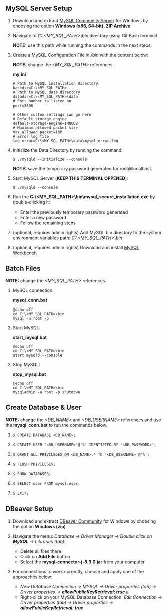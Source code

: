## MySQL Server Setup

1. Download and extract [MySQL Community Server](https://dev.mysql.com/downloads/mysql/) for Windows by choosing the option **Windows (x86, 64-bit), ZIP Archive**

2. Navigate to _C:\\<MY_SQL_PATH>\bin_ directory using Git Bash terminal

   **NOTE:** use this path while running the commands in the next steps.

3. Create a MySQL Configuration File in _/bin_ with the content below:

   **NOTE:** change the _<MY_SQL_PATH>_ references.

   **my.ini**

   ```
   # Path to MySQL installation directory
   basedir=C:\<MY_SQL_PATH>
   # Path to MySQL data directory
   datadir=C:\<MY_SQL_PATH>\data
   # Port number to listen on
   port=3306

   # Other custom settings can go here
   # Default storage engine
   default-storage-engine=INNODB
   # Maximum allowed packet size
   max_allowed_packet=16M
   # Error log file
   log-error=C:\<MY_SQL_PATH>\data\mysql_error.log
   ```

4. Initialize the Data Directory by running the command:

   `$ ./mysqld --initialize --console`

   **NOTE:** save the temporary password generated for root@localhost.

5. Start MySQL Server (**KEEP THIS TERMINAL OPPENED**):

   `$ ./mysqld --console`

6. Run the **C:\\<MY_SQL_PATH>\bin\mysql_secure_installation.exe** by double-clicking it:

   - Enter the previously temporary password generated
   - Enter a new password
   - Follow the remaining steps

7. (optional, requires admin rights) Add MySQL bin directory to the system environment variables path: _C:\\<MY_SQL_PATH>\bin_

8. (optional, requires admin rights) Download and install [MySQL Workbench](https://dev.mysql.com/downloads/workbench/)

## Batch Files

**NOTE:** change the _<MY_SQL_PATH>_ references.

1. MySQL connection:

   **mysql_conn.bat**

   ```
   @echo off
   cd C:\<MY_SQL_PATH>\bin
   mysql -u root -p
   ```

2. Start MySQL:

   **start_mysql.bat**

   ```
   @echo off
   cd C:\<MY_SQL_PATH>\bin
   start mysqld --console
   ```

3. Stop MySQL:

   **stop_mysql.bat**

   ```
   @echo off
   cd C:\<MY_SQL_PATH>\bin
   mysqladmin -u root -p shutdown
   ```

## Create Database & User

**NOTE:** change the _<DB_NAME>_ and _<DB_USERNAME>_ references and use the **mysql_conn.bat** to run the commands below.

1. `$ CREATE DATABASE <DB_NAME>;`

2. `$ CREATE USER '<DB_USERNAME>'@'%' IDENTIFIED BY '<DB_PASSWORD>';`

3. `$ GRANT ALL PRIVILEGES ON <DB_NAME>.* TO '<DB_USERNAME>'@'%';`

4. `$ FLUSH PRIVILEGES;`

5. `$ SHOW DATABASES;`

6. `$ SELECT user FROM mysql.user;`

7. `$ EXIT;`

## DBeaver Setup

1. Download and extract [DBeaver Community](https://dbeaver.io/download/) for Windows by choosing the option **Windows (zip)**

2. Navigate the menu: _Database -> Driver Manager -> Double click on **MySQL** -> Libraries (tab)_:

   - Delete all files there
   - Click on **Add File** button
   - Select the **mysql-connector-j-8.3.0.jar** from your computer

3. For connections to work correctly, choose and apply one of the approaches below:

   - _New Database Connection -> MYSQL -> Driver properties (tab) -> Driver properties -> **allowPublicKeyRetrieval: true**_
     a
   - Right-click on your MySQL Database Connection: _Edit Connection -> Driver properties (tab) -> Driver properties -> **allowPublicKeyRetrieval: true**_
